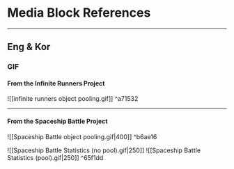# Media Block References
---
## Eng & Kor

### GIF
#### From the Infinite Runners Project
![[infinite runners object pooling.gif]] ^a71532

---
#### From the Spaceship Battle Project
![[Spaceship Battle object pooling.gif|400]] ^b6ae16

![[Spaceship Battle Statistics (no pool).gif|250]] ![[Spaceship Battle Statistics (pool).gif|250]]  ^65f1dd